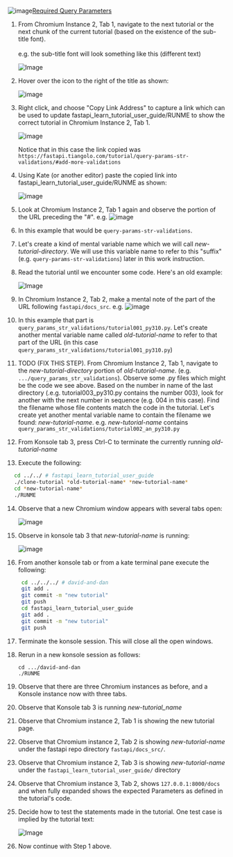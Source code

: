 ![image](https://github.com/user-attachments/assets/0cf33ae6-eb1f-48de-8291-247d5d67f187)[Required Query Parameters](https://fastapi.tiangolo.com/tutorial/query-params/#required-query-parameters)


1. From Chromium Instance 2, Tab 1, navigate to the next tutorial or the next chunk of the current tutorial (based on the existence of the sub-title font).
     <br><br>e.g. the sub-title font will look something like this (different text)

     ![Image](https://github.com/user-attachments/assets/87a516aa-6cf3-4bd5-a5a3-f9e01148cadb)

2. Hover over the icon to the right of the title as shown:

   ![image](https://github.com/user-attachments/assets/d0c091d0-896d-4da8-86fc-cbdf74ef3ecd)

3. Right click, and choose "Copy Link Address" to capture a link which can be used to update fastapi_learn_tutorial_user_guide/RUNME to show the correct tutorial in Chromium Instance 2, Tab 1.

   ![image](https://github.com/user-attachments/assets/c0e91164-3fb3-404e-8c75-0231a503e352)

   Notice that in this case the link copied was `https://fastapi.tiangolo.com/tutorial/query-params-str-validations/#add-more-validations`

4. Using Kate (or another editor) paste the copied link into fastapi_learn_tutorial_user_guide/RUNME as shown:

   ![image](https://github.com/user-attachments/assets/da7f2b20-b8ce-4584-88f4-3982b54f4575)
   
5. Look at Chromium Instance 2, Tab 1 again and observe the portion of the URL preceding the "#". e.g.
   ![image](https://github.com/user-attachments/assets/c56a6bcc-e8bc-42fc-82ce-3b0f641607e5)

6. In this example that would be `query-params-str-validations`.
7. Let's create a kind of mental variable name which we will call *new-tutorial-directory*. We will use this variable name to refer to this "suffix" (e.g. `query-params-str-validations`) later in this work instruction.
8. Read the tutorial until we encounter some code. Here's an old example:

     ![Image](https://github.com/user-attachments/assets/eab3c212-b07c-4818-a331-6033fd0af548)

9. In Chromium Instance 2, Tab 2, make a mental note of the part of the URL following `fastapi/docs_src`. e.g.
   ![image](https://github.com/user-attachments/assets/d66aaa2f-588b-4d68-85aa-65545b894325)

10. In this example that part is `query_params_str_validations/tutorial001_py310.py`.  Let's create another mental variable name called *old-tutorial-name* to refer to that part of the URL (in this case `query_params_str_validations/tutorial001_py310.py`)
12. TODO (FIX THIS STEP). From Chromium Instance 2, Tab 1, navigate to the *new-tutorial-directory* portion of *old-tutorial-name*. (e.g. `.../query_params_str_validations`).  Observe some .py files which might be the code we see above. Based on the number in name of the last directory (.e.g. tutorial003_py310.py contains the number 003), look for another with the next number in sequence (e.g. 004 in this case). Find the filename whose file contents match the code in the tutorial. Let's create yet another mental variable name to contain the filename we found: *new-tutorial-name*.  e.g. *new-tutorial-name* contains `query_params_str_validations/tutorial002_an_py310.py`
13.  From Konsole tab 3, press Ctrl-C to terminate the currently running *old-tutorial-name*
14.  Execute the following:
   ``` bash
     cd ../../ # fastapi_learn_tutorial_user_guide
     ./clone-tutorial *old-tutorial-name* *new-tutorial-name*
     cd *new-tutorial-name*
     ./RUNME
   ```
14. Observe that a new Chromium window appears with several tabs open:

     ![image](https://github.com/user-attachments/assets/b5097f1c-88b4-43a7-b31f-c56b0d0917ae)

15. Observe in konsole tab 3 that *new-tutorial-name* is running:

     ![image](https://github.com/user-attachments/assets/da4811c9-3576-47e0-9b4b-015b23fe2bfb)

16. From another konsole tab or from a kate terminal pane execute the following:
    ```bash
     cd ../../../ # david-and-dan
     git add .
     git commit -m "new tutorial"
     git push
     cd fastapi_learn_tutorial_user_guide
     git add .
     git commit -m "new tutorial"
     git push
    ```
17. Terminate the konsole session. This will close all the open windows.
18. Rerun in a new konsole session as follows:
    ```
    cd .../david-and-dan
    ./RUNME
    ```
19. Observe that there are three Chromium instances as before, and a Konsole instance now with three tabs.
20. Observe that Konsole tab 3 is running *new-tutorial_name*
21. Observe that Chromium instance 2, Tab 1 is showing the new tutorial page.
22. Observe that Chromium instance 2, Tab 2 is showing *new-tutorial-name* under the fastapi repo directory `fastapi/docs_src/`.
23. Observe that Chromium instance 2, Tab 3 is showing *new-tutorial-name* under the `fastapi_learn_tutorial_user_guide/` directory
24. Observe that Chromium instance 3, Tab 2, shows `127.0.0.1:8000/docs` and when fully expanded shows the expected Parameters as defined in the tutorial's code.
25. Decide how to test the statements made in the tutorial. One test case is implied by the tutorial text:

     ![Image](https://github.com/user-attachments/assets/606eb18d-4328-40dd-94ea-e976e1aede61)

26. Now continue with Step 1 above.
